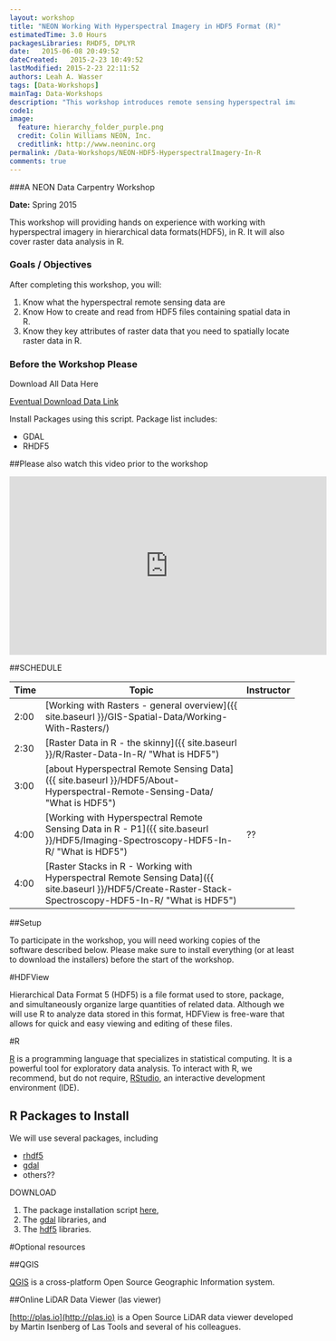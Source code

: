 ```yaml
---
layout: workshop
title: "NEON Working With Hyperspectral Imagery in HDF5 Format (R)"
estimatedTime: 3.0 Hours
packagesLibraries: RHDF5, DPLYR
date:   2015-06-08 20:49:52
dateCreated:   2015-2-23 10:49:52
lastModified: 2015-2-23 22:11:52
authors: Leah A. Wasser
tags: [Data-Workshops]
mainTag: Data-Workshops
description: "This workshop introduces remote sensing hyperspectral imagery. We will review the background of the data, how to open it in R and how to perform basic raster calculations. We will also explore raster data in R."
code1: 
image:
  feature: hierarchy_folder_purple.png
  credit: Colin Williams NEON, Inc.
  creditlink: http://www.neoninc.org
permalink: /Data-Workshops/NEON-HDF5-HyperspectralImagery-In-R
comments: true 
---
```


###A NEON Data Carpentry Workshop

**Date:** Spring 2015

This workshop will providing hands on experience with working with hyperspectral imagery in hierarchical data formats(HDF5), in R. It will also cover raster data analysis in R.

<div id="objectives">

<h3>Goals / Objectives</h3>
After completing this workshop, you will:
<ol>
<li>Know what the hyperspectral remote sensing data are</li>
<li>Know How to create and read from HDF5 files containing spatial data in R.</li>
<li>Know they key attributes of raster data that you need to spatially locate raster data in R.</li>
</ol>

<h3>Before the Workshop Please</h3>
<p>Download All Data Here</p>

<a href="##" class="btn btn-success"> Eventual Download Data Link</a>

<p>Install Packages using this script. Package list includes:</p>
<ul>
<li>GDAL</li>
<li>RHDF5 </li>
</ul>

</div>

##Please also watch this video prior to the workshop

<iframe width="560" height="315" src="https://www.youtube.com/embed/3iaFzafWJQE?rel=0" frameborder="0" allowfullscreen></iframe>

##SCHEDULE


| Time        | Topic         | Instructor | 
|-------------|---------------|------------|
| 2:00     | [Working with Rasters - general overview]({{ site.baseurl }}/GIS-Spatial-Data/Working-With-Rasters/) |          |
| 2:30     | [Raster Data in R - the skinny]({{ site.baseurl }}/R/Raster-Data-In-R/ "What is HDF5")      |            |
| 3:00 | [about Hyperspectral Remote Sensing Data]({{ site.baseurl }}/HDF5/About-Hyperspectral-Remote-Sensing-Data/ "What is HDF5")          |      |
| 4:00 | [Working with Hyperspectral Remote Sensing Data in R - P1]({{ site.baseurl }}/HDF5/Imaging-Spectroscopy-HDF5-In-R/ "What is HDF5")        | ??         |
| 4:00 | [Raster Stacks in R - Working with Hyperspectral Remote Sensing Data]({{ site.baseurl }}/HDF5/Create-Raster-Stack-Spectroscopy-HDF5-In-R/ "What is HDF5")          |      |


##Setup

To participate in the workshop, you will need working copies of the software described below. Please make sure to install everything (or at least to download the installers) before the start of the workshop.

#HDFView

Hierarchical Data Format 5 (HDF5) is a file format used to store, package, and simultaneously organize large quantities of related data. Although we will use R to analyze data stored in this format, HDFView is free-ware that allows for quick and easy viewing and editing of these files.


#R

<a href = "http://cran.r-project.org/">R</a> is a programming language that specializes in statistical computing. It is a powerful tool for exploratory data analysis. To interact with R, we recommend, but do not require, <a href="http://www.rstudio.com/">RStudio</a>, an interactive development environment (IDE). 

## R Packages to Install
We will use several packages, including 

* <a href = "http://www.bioconductor.org/packages/release/bioc/vignettes/rhdf5/inst/doc/rhdf5.pdf">rhdf5</a> 
* <a href = "http://cran.r-project.org/web/packages/rgdal/rgdal.pdf">gdal</a>
* others?? 

DOWNLOAD 

1. The package installation script <a href="https://github.com/NEONdps/neonESA2014/blob/master/packageInstallation.R">here</a>, 
2. The <a href = "http://trac.osgeo.org/gdal/wiki/DownloadingGdalBinaries">gdal</a> libraries, and 
3. The <a href = "http://www.hdfgroup.org/HDF5/release/obtain5.html">hdf5</a> libraries. 

#Optional resources

##QGIS

 <a href ="http://www.qgis.org/en/site/forusers/index.html#download" target="_blank">QGIS</a> is a cross-platform Open Source Geographic Information system.
 


##Online LiDAR Data Viewer (las viewer)

[http://plas.io](http://plas.io) is a Open Source LiDAR data viewer developed by Martin Isenberg of Las Tools and several of his colleagues.
